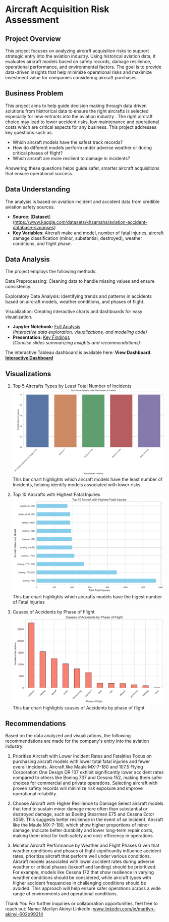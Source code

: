 # Aircraft Acquisition Risk Assessment

## Project Overview  
This project focuses on analyzing aircraft acquisition risks to support strategic entry into the aviation industry. Using historical aviation data, it evaluates aircraft models based on safety records, damage resilience, operational performance, and environmental factors. The goal is to provide data-driven insights that help minimize operational risks and maximize investment value for companies considering aircraft purchases.

## Business Problem  
This project aims to help guide decision making through data driven solutions from histrorical data to ensure the right aircrafts is selected especially for new entrants into the aviation industry . The right aircraft choice may lead to lower accident risks, low maintenance and operational costs which are critical aspects for any business.
 This project addresses key questions such as:  
- Which aircraft models have the safest track records?  
- How do different models perform under adverse weather or during critical phases of flight?  
- Which aircraft are more resilient to damage in incidents?  

Answering these questions helps guide safer, smarter aircraft acquisitions that ensure operational success.

## Data Understanding  
The analysis is based on aviation incident and accident data from credible aviation safety sources.  
- **Source**: [**Dataset**] (https://www.kaggle.com/datasets/khsamaha/aviation-accident-database-synopses) 
- **Key Variables**: Aircraft make and model, number of fatal injuries, aircraft damage classification (minor, substantial, destroyed), weather conditions, and flight phase.

## Data Analysis
The project employs the following methods:

Data Preprocessing: Cleaning data to handle missing values and ensure consistency.

Exploratory Data Analysis: Identifying trends and patterns in accidents based on aircraft models, weather conditions, and phases of flight.

Visualization: Creating interactive charts and dashboards for easy visualization.

- **Jupyter Notebook:** [Full Analysis](https://github.com/Marilyn2961/Aviation-Risk-Analysis/blob/master/aviation_risk_analysis.ipynb)  
  *(Interactive data exploration, visualizations, and modeling code)*  
- **Presentation:** [Key Findings](https://github.com/Marilyn2961/Aviation-Risk-Analysis/blob/master/Presentation.pdf)  
  *(Concise slides summarizing insights and recommendations)*  

The interactive Tableau dashboard is available here:
**View Dashboard**: [**Interactive Dashboard**](https://public.tableau.com/views/AviationRiskAnalysis_17458615345620/Dashboard1?:language=en-US&publish=yes&:sid=&:redirect=auth&:display_count=n&:origin=viz_share_link)


## Visualizations
1. Top 5 Aircrafts Types by Least Total Number of Incidents
![Aircraft Type by Least Total Number of Incidents](https://github.com/Marilyn2961/Aviation-Risk-Analysis/blob/master/Images/bargraph4.png?raw=true)
This bar chart highlights which aircraft models have the least number of Incidents, helping identify models associated with lower risks.

 2. Top 10 Aircrafts with Highest Fatal Injuries
![Aircrafts with Highest Fatal Injuries](https://github.com/Marilyn2961/Aviation-Risk-Analysis/blob/master/Images/bargraph.png?raw=true)
This bar chart highlights which aircrafts models have the higest number of Fatal Injuries

3. Causes of Accidents by Phase of Flight
![Causes of Accidents by Phase of Flight](https://github.com/Marilyn2961/Aviation-Risk-Analysis/blob/master/Images/bargraph7.png?raw=true)
This bar chart highlights causes of Accidents by phase of flight

## Recommendations
Based on the data analyzed and visualizations, the following recommendations are made for the company's entry into the aviation industry:

1. Prioritize Aircraft with Lower Incident Rates and Fatalities
Focus on purchasing aircraft models with lower total fatal injuries and fewer overall incidents. Aircraft like Maule MX-7-180 and 107.5 Flying Corporation One Design DR 107 exhibit significantly lower accident rates compared to others like Boeing 737 and Cessna 152, making them safer choices for commercial and private operations. Selecting aircraft with proven safety records will minimize risk exposure and improve operational reliability.

2. Choose Aircraft with Higher Resilience to Damage
Select aircraft models that tend to sustain minor damage more often than substantial or destroyed damage, such as Boeing Stearman E75 and Cessna Ector 3059. This suggests better resilience in the event of an incident. Aircraft like the Maule MX-7-180, which show higher proportions of minor damage, indicate better durability and lower long-term repair costs, making them ideal for both safety and cost-efficiency in operations.

3. Monitor Aircraft Performance by Weather and Flight Phases
Given that weather conditions and phases of flight significantly influence accident rates, prioritize aircraft that perform well under various conditions. Aircraft models associated with lower accident rates during adverse weather or critical phases (takeoff and landing) should be prioritized. For example, models like Cessna 172 that show resilience in varying weather conditions should be considered, while aircraft types with higher accident frequencies in challenging conditions should be avoided. This approach will help ensure safer operations across a wide range of environments and operational conditions.


Thank You
For further inquiries or collaboration opportunities, feel free to reach out:
Name: Marilyn Akinyi
LinkedIn: www.linkedin.com/in/marilyn-akinyi-602b99214

